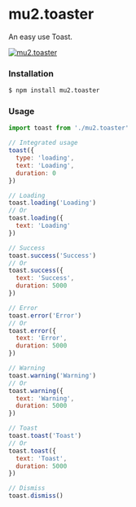 # mu2.toaster

An easy use Toast.

[![mu2.toaster](https://img.shields.io/npm/v/mu2.toaster.svg?style=flat-square)](https://www.npmjs.com/package/mu2.toaster)

### Installation

``` bash
$ npm install mu2.toaster
```

### Usage

``` javascript
import toast from './mu2.toaster'

// Integrated usage
toast({
  type: 'loading',
  text: 'Loading',
  duration: 0	
})

// Loading
toast.loading('Loading')
// Or
toast.loading({
  text: 'Loading'
})

// Success
toast.success('Success')
// Or
toast.success({
  text: 'Success',
  duration: 5000
})

// Error
toast.error('Error')
// Or
toast.error({
  text: 'Error',
  duration: 5000
})

// Warning
toast.warning('Warning')
// Or
toast.warning({
  text: 'Warning',
  duration: 5000
})

// Toast
toast.toast('Toast')
// Or
toast.toast({
  text: 'Toast',
  duration: 5000
})

// Dismiss
toast.dismiss()

```

